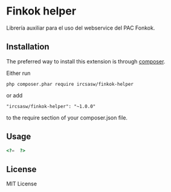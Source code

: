Finkok helper
=======================================

Librería auxiliar para el uso del webservice del PAC Fonkok.

## Installation
The preferred way to install this extension is through [composer](https://getcomposer.org/).

Either run
~~~
php composer.phar require ircsasw/finkok-helper
~~~
or add
~~~
"ircsasw/finkok-helper": "~1.0.0"
~~~
to the require section of your composer.json file.

## Usage
```php
<?=  ?>
```

## License
MIT License
